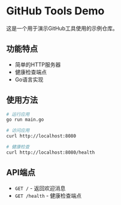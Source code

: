 # GitHub Tools Demo

这是一个用于演示GitHub工具使用的示例仓库。

## 功能特点

- 简单的HTTP服务器
- 健康检查端点
- Go语言实现

## 使用方法

```bash
# 运行应用
go run main.go

# 访问应用
curl http://localhost:8080

# 健康检查
curl http://localhost:8080/health
```

## API端点

- `GET /` - 返回欢迎消息
- `GET /health` - 健康检查端点